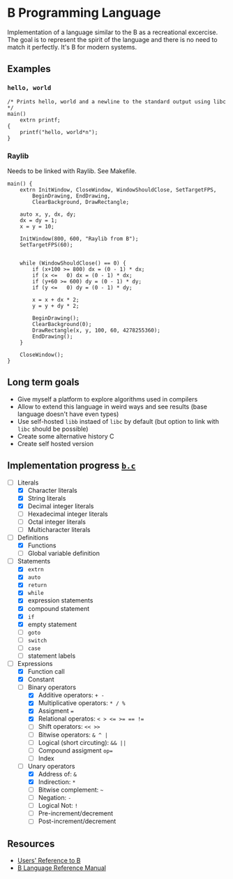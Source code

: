 # B Programming Language

Implementation of a language similar to the B as a recreational excercise.
The goal is to represent the spirit of the language and there is no need to match it perfectly.
It's B for modern systems.

## Examples

### `hello, world`

```b
/* Prints hello, world and a newline to the standard output using libc */
main()
	extrn printf;
{
    printf("hello, world*n");
}
```

### Raylib

Needs to be linked with Raylib. See Makefile.

```b
main() {
	extrn InitWindow, CloseWindow, WindowShouldClose, SetTargetFPS,
		BeginDrawing, EndDrawing,
		ClearBackground, DrawRectangle;

	auto x, y, dx, dy;
	dx = dy = 1;
	x = y = 10;

	InitWindow(800, 600, "Raylib from B");
	SetTargetFPS(60);


	while (WindowShouldClose() == 0) {
		if (x+100 >= 800) dx = (0 - 1) * dx;
		if (x <=   0) dx = (0 - 1) * dx;
		if (y+60 >= 600) dy = (0 - 1) * dy;
		if (y <=   0) dy = (0 - 1) * dy;

		x = x + dx * 2;
		y = y + dy * 2;

		BeginDrawing();
		ClearBackground(0);
		DrawRectangle(x, y, 100, 60, 4278255360);
		EndDrawing();
	}

	CloseWindow();
}
```


## Long term goals

- Give myself a platform to explore algorithms used in compilers
- Allow to extend this language in weird ways and see results (base language doesn't have even types)
- Use self-hosted `libb` instaed of `libc` by default (but option to link with `libc` should be possible)
- Create some alternative history C
- Create self hosted version

## Implementation progress [`b.c`](./b.c)

- [ ] Literals
    - [x] Character literals
    - [x] String literals
    - [x] Decimal integer literals
    - [ ] Hexadecimal integer literals
    - [ ] Octal integer literals
    - [ ] Multicharacter literals
- [ ] Definitions
    - [x] Functions
    - [ ] Global variable definition
- [ ] Statements
    - [x] `extrn`
    - [x] `auto`
    - [x] `return`
    - [x] `while`
    - [x] expression statements
    - [x] compound statement
    - [x] `if`
    - [x] empty statement
    - [ ] `goto`
    - [ ] `switch`
    - [ ] `case`
    - [ ] statement labels
- [ ] Expressions
    - [x] Function call
    - [x] Constant
    - [ ] Binary operators
        - [x] Additive operators: `+ -`
        - [x] Multiplicative operators: `* / %`
        - [x] Assigment `=`
        - [x] Relational operatos: `< > <= >= == !=`
        - [ ] Shift operators: `<< >>`
        - [ ] Bitwise operators: `& ^ |`
        - [ ] Logical (short circuting): `&& ||`
        - [ ] Compound assigment `op=`
        - [ ] Index
    - [ ] Unary operators
        - [x] Address of: `&`
        - [x] Indirection: `*`
        - [ ] Bitwise complement: `~`
        - [ ] Negation: `-`
        - [ ] Logical Not: `!`
        - [ ] Pre-increment/decrement
        - [ ] Post-increment/decrement

## Resources

- [Users' Reference to B](https://www.nokia.com/bell-labs/about/dennis-m-ritchie/kbman.html)
- [B Language Reference Manual](https://www.thinkage.ca/gcos/expl/b/index.html)
